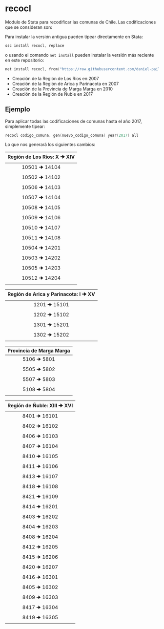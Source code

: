 # recocl
Modulo de Stata para recodificar las comunas de Chile. Las codificaciones que se consideran son:

Para instalar la versión antigua pueden tipear directamente en Stata:
```s
ssc install recocl, replace
```
o usando el comando ```net install``` pueden instalar la versión más reciente en este repositorio:
```s
net install recocl, from("https://raw.githubusercontent.com/daniel-pailanir/recocl/master") replace
```

+ Creación de la Región de Los Ríos en 2007
+ Creación de la Región de Arica y Parinacota en 2007
+ Creación de la Provincia de Marga Marga en 2010
+ Creación de la Región de Ñuble en 2017

## Ejemplo

Para aplicar todas las codificaciones de comunas hasta el año 2017, simplemente tipear:
```s
recocl codigo_comuna, gen(nuevo_codigo_comuna) year(2017) all
```

Lo que nos generará los siguientes cambios:

 |  Región de Los Ríos: X 🠊 XIV |   
 | :----------------------------: |  
 |  10501    🠊  14104   |
 |  10502    🠊  14102   |
 |  10506    🠊  14103   |
 |  10507    🠊  14104   |
 |  10508    🠊  14105   |    
 |  10509    🠊  14106   |    
 |  10510    🠊  14107   |    
 |  10511    🠊  14108   |    
 |  10504    🠊  14201   |
 |  10503    🠊  14202   |    
 |  10505    🠊  14203   |    
 |  10512    🠊  14204   | 

 |  Región de Arica y Parinacota: I 🠊 XV |   
 | :----------------------------: |  
 |   1201  🠊  15101   |
 |   1202  🠊  15102   |
 |   1301  🠊  15201   |
 |   1302  🠊  15202   | 

 |  Provincia de Marga Marga    |   
 | :----------------------------: |  
 |   5106  🠊  5801    |
 |   5505  🠊  5802    |
 |   5507  🠊  5803    |
 |   5108  🠊  5804    |     

 | Región de Ñuble: XIII 🠊 XVI |   
 | :----------------------------: | 
 |   8401  🠊  16101   |
 |   8402  🠊  16102   |
 |   8406  🠊  16103   |
 |   8407  🠊  16104   |    
 |   8410  🠊  16105   |    
 |   8411  🠊  16106   |    
 |   8413  🠊  16107   |    
 |   8418  🠊  16108   |    
 |   8421  🠊  16109   |    
 |   8414  🠊  16201   |    
 |   8403  🠊  16202   |    
 |   8404  🠊  16203   |
 |   8408  🠊  16204   |    
 |   8412  🠊  16205   |    
 |   8415  🠊  16206   |
 |   8420  🠊  16207   |    
 |   8416  🠊  16301   |    
 |   8405  🠊  16302   |
 |   8409  🠊  16303   |    
 |   8417  🠊  16304   |    
 |   8419  🠊  16305   |




